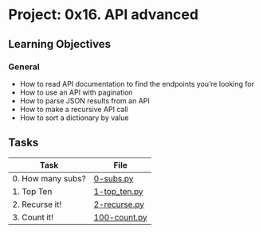 # Project: 0x16. API advanced

<h2>Learning Objectives</h2>

<h3>General</h3>

<ul>
<li>How to read API documentation to find the endpoints you’re looking for</li>
<li>How to use an API with pagination</li>
<li>How to parse JSON results from an API</li>
<li>How to make a recursive API call</li>
<li>How to sort a dictionary by value</li>
</ul>

<h2>Tasks</h2>

| Task | File |
| ---- | ---- |
| 0. How many subs? | [0-subs.py](./0-subs.py) |
| 1. Top Ten | [1-top_ten.py](./1-top_ten.py) |
| 2. Recurse it! | [2-recurse.py](./2-recurse.py) |
| 3. Count it! | [100-count.py](./100-count.py) |

